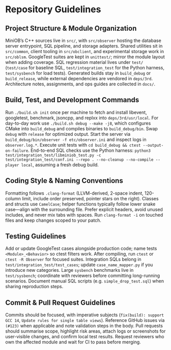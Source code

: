 # Repository Guidelines

## Project Structure & Module Organization
MiniOB’s C++ sources live in `src/`, with `src/observer` hosting the database server entrypoint, SQL pipeline, and storage adapters. Shared utilities sit in `src/common`, client tooling in `src/obclient`, and experimental storage work in `src/oblsm`. GoogleTest suites are kept in `unittest/`; mirror the module layout when adding coverage. SQL regression material lives under `test/` (`test/case` for baseline SQL, `test/integration_test` for the Python harness, `test/sysbench` for load tests). Generated builds stay in `build_debug` or `build_release`, while external dependencies are vendored in `deps/3rd`. Architecture notes, assignments, and ops guides are collected in `docs/`.

## Build, Test, and Development Commands
Run `./build.sh init` once per machine to fetch and install libevent, googletest, benchmark, jsoncpp, and replxx into `deps/3rd/usr/local`. For day-to-day work use `./build.sh debug --make -j8`, which configures CMake into `build_debug` and compiles binaries to `build_debug/bin`. Swap `debug` with `release` for optimized output. Start the server via `build_debug/bin/observer -f etc/observer.ini` and inspect logs in `observer.log.*`. Execute unit tests with `cd build_debug && ctest --output-on-failure`. End-to-end SQL checks use the Python harness: `python3 test/integration_test/libminiob_test.py -c test/integration_test/conf.ini --repo . --no-cleanup --no-compile --player local`, assuming a fresh debug build.

## Coding Style & Naming Conventions
Formatting follows `.clang-format` (LLVM-derived, 2-space indent, 120-column limit, include order preserved, pointer stars on the right). Classes and structs use `CamelCase`; helper functions typically follow lower snake case—align with the surrounding file. Prefer explicit headers, avoid unused includes, and never mix tabs with spaces. Run `clang-format -i` on touched files and keep changes scoped to your patch.

## Testing Guidelines
Add or update GoogleTest cases alongside production code; name tests `<Module>_<Behavior>` so ctest filters work. After compiling, run `ctest` or `ctest -R Observer` for focused suites. Integration SQLs belong in `test/integration_test/test_cases`; update `case_name_mapper.py` if you introduce new categories. Large `sysbench` benchmarks live in `test/sysbench`; coordinate with reviewers before committing long-running scenarios. Document manual SQL scripts (e.g. `simple_drop_test.sql`) when sharing reproduction steps.

## Commit & Pull Request Guidelines
Commits should be focused, with imperative subjects (`fix(build): support GCC 14`, `Update rules for single table views`). Reference GitHub issues via `(#123)` when applicable and note validation steps in the body. Pull requests should summarise scope, highlight risk areas, attach logs or screenshots for user-visible changes, and confirm local test results. Request reviewers who own the affected module and wait for CI to pass before merging.
